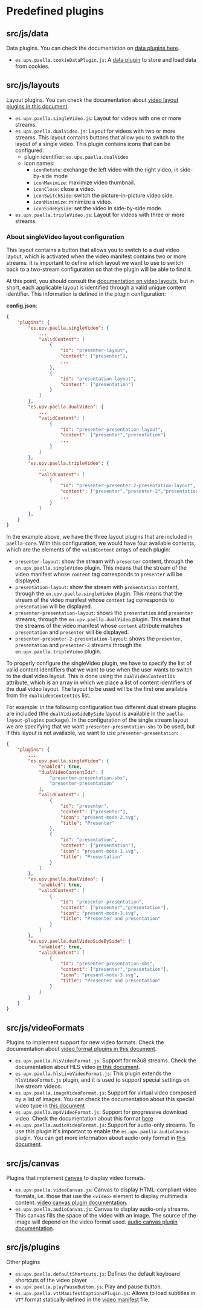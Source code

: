 # Predefined plugins

## src/js/data

Data plugins. You can check the documentation on [data plugins here](data_plugins.md).

- `es.upv.paella.cookieDataPlugin.js`: A [data plugin](data_plugin.md) to store and load data from cookies.

## src/js/layouts

Layout plugins. You can check the documentation about [video layout plugins in this document](video_layout.md).

- `es.upv.paella.singleVideo.js`: Layout for videos with one or more streams.
- `es.upv.paella.dualVideo.js`: Layout for videos with two or more streams. This layout contains buttons that allow you to switch to the layout of a single video. This plugin contains icons that can be configured:
    * plugin identifier: `es.upv.paella.dualVideo`
    * icon names:
        + `iconRotate`: exchange the left video with the right video, in side-by-side mode
        + `iconMaximize`: maximize video thumbnail.
        + `iconClose`: close a video.
        + `iconSwitchSide`: switch the picture-in-picture video side.
        + `iconMinimize`: minimize a video.
        + `iconSideBySide`: set the video in side-by-side mode.
- `es.upv.paella.tripleVideo.js`: Layout for videos with three or more streams.

### About singleVideo layout configuration

This layout contains a button that allows you to switch to a dual video layout, which is activated when the video manifest contains two or more streams. It is important to define which layout we want to use to switch back to a two-stream configuration so that the plugin will be able to find it.

At this point, you should consult the [documentation on video layouts](video_layout.md), but in short, each applicable layout is identified through a valid unique content identifier. This information is defined in the plugin configuration:

**config.json**:

```json
{
    "plugins": {
        "es.upv.paella.singleVideo": {
            ...
            "validContent": [
                {
                    "id": "presenter-layout",
                    "content": ["presenter"], 
                    ...
                }, 
                {
                    "id": "presentation-layout",
                    "content": ["presentation"]
                }
            ]
        },
        "es.upv.paella.dualVideo": {
            ...
            "validContent": [
                {
                    "id": "presenter-presentation-layout", 
                    "content": ["presenter","presentation"]
                    ...
                }
            ]
        },
        "es.upv.paella.tripleVideo": {
            ...
            "validContent": [
                {
                    "id": "presenter-presenter-2-presentation-layout",
                    "content": ["presenter","presenter-2","presentation"]
                    ...
                }
            ]
        },
    }
}
```

In the example above, we have the three layout plugins that are included in `paella-core`. With this configuration, we would have four available contents, which are the elements of the `validContent` arrays of each plugin:

- `presenter-layout`: show the stream with `presenter` content, through the `en.upv.paella.singleVideo` plugin. This means that the stream of the video manifest whose `content` tag corresponds to `presenter` will be displayed.
- `presentation-layout`: show the stream with `presentation` content, through the `en.upv.paella.singleVideo` plugin. This means that the stream of the video manifest whose `content` tag corresponds to `presentation` will be displayed.
- `presenter-presentation-layout`: shows the `presentation` and `presenter` streams, through the `en.upv.paella.dualVideo` plugin. This means that the streams of the video manifest whose `content` attribute matches `presentation` and `presenter` will be displayed.
- `presenter-presenter-2-presentation-layout`: shows the `presenter`, `presentation` and `presenter-2` streams through the `en.upv.paella.tripleVideo` plugin.

To properly configure the singleVideo plugin, we have to specify the list of valid content identifiers that we want to use when the user wants to switch to the dual video layout. This is done using the `dualVideoContentIds` attribute, which is an array in which we place a list of content identifiers of the dual video layout. The layout to be used will be the first one available from the `dualVideoContentIds` list.

For example: in the following configuration two different dual stream plugins are included (the `dualVidieoSideBySide` layout is available in the `paella-layout-plugins` package). In the configuration of the single stream layout we are specifying that we want `presenter-presentation-sbs` to be used, but if this layout is not available, we want to use `presenter-presentation`:

```json
{
    "plugins": {
        ...
        "es.upv.paella.singleVideo": {
            "enabled": true,
            "dualVideoContentIds": [
                "presenter-presentation-sbs",
                "presenter-presentation"
            ],
            "validContent": [
                {
                    "id": "presenter", 
                    "content": ["presenter"], 
                    "icon": "present-mode-2.svg", 
                    "title": "Presenter"
                },
                {
                    "id": "presentation", 
                    "content": ["presentation"], 
                    "icon": "present-mode-1.svg", 
                    "title": "Presentation" 
                }
            ]
        },
        "es.upv.paella.dualVideo": {
            "enabled": true,
            "validContent": [
                {
                    "id": "presenter-presentation", 
                    "content": ["presenter","presentation"], 
                    "icon": "present-mode-3.svg", 
                    "title": "Presenter and presentation"
                }
            ]
        },
        "es.upv.paella.dualVideoSideBySide": {
            "enabled": true,
            "validContent": [
                {
                    "id": "presenter-presentation-sbs", 
                    "content": ["presenter","presentation"], 
                    "icon": "present-mode-3.svg", 
                    "title": "Presenter and presentation"
                }
            ]
        }
    }
}
```

## src/js/videoFormats

Plugins to implement support for new video formats. Check the documentation about [video format plugins in this document](video_plugin.md).

- `es.upv.paella.hlsVideoFormat.js`: Support for m3u8 streams. Check the documentation about HLS video [in this document](hls_video_plugin.md).
- `es.upv.paella.hlsLiveVideoFormat.js`: This plugin extends the `hlsVideoFormat.js` plugin, and it is used to support special settings on live stream videos.
- `es.upv.paella.imageVideoFormat.js`: Support for virtual video composed by a list of images. You can check the documentation about this special video type in [this document](image_video_plugin.md)
- `es.upv.paella.mp4VideoFormat.js`: Support for progressive download video. Check the documentation about this format [here](mp4_video_plugin.md) 
- `es.upv.paella.audioVideoFormat.js`: Support for audio-only streams. To use this plugin it's important to enable the `es.upv.paella.audioCanvas` plugin. You can get more information about audio-only format in [this document](audio_video_plugin.md).

## src/js/canvas

Plugins that implement [canvas](canvas_plugin.md) to display video formats.

- `es.upv.paella.videoCanvas.js`: Canvas to display HTML-compliant video formats, i.e. those that use the `<video>` element to display multimedia content. [video canvas plugin documentation](video_canvas_plugin.md).
- `es.upv.paella.audioCanvas.js`: Canvas to display audio-only streams. This canvas fills the space of the video with an image. The source of the image will depend on the video format used. [audio canvas plugin documentation](audio_canvas_plugin.md).

## src/js/plugins

Other plugins

- `es.upv.paella.defaultShortcuts.js`: Defines the default keyboard shortcuts of the video player
- `es.upv.paella.playPauseButton.js`: Play and pause button.
- `es.upv.paella.vttManifestCaptionsPlugin.js`: Allows to load subtitles in `VTT` format statically defined in the [video manifest](video_manifest.md) file.

